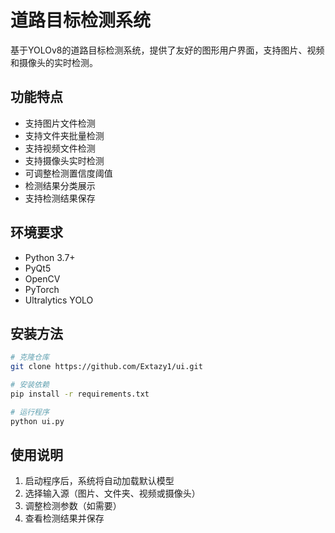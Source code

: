 # 道路目标检测系统

基于YOLOv8的道路目标检测系统，提供了友好的图形用户界面，支持图片、视频和摄像头的实时检测。

## 功能特点

- 支持图片文件检测
- 支持文件夹批量检测
- 支持视频文件检测
- 支持摄像头实时检测
- 可调整检测置信度阈值
- 检测结果分类展示
- 支持检测结果保存

## 环境要求

- Python 3.7+
- PyQt5
- OpenCV
- PyTorch
- Ultralytics YOLO

## 安装方法

```bash
# 克隆仓库
git clone https://github.com/Extazy1/ui.git

# 安装依赖
pip install -r requirements.txt

# 运行程序
python ui.py
```

## 使用说明

1. 启动程序后，系统将自动加载默认模型
2. 选择输入源（图片、文件夹、视频或摄像头）
3. 调整检测参数（如需要）
4. 查看检测结果并保存 